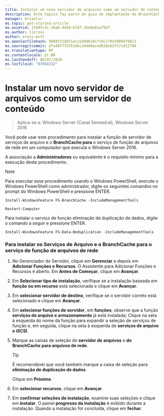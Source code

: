 ```yaml
---
title: Instalar um novo servidor de arquivos como um servidor de conteúdo
description: Este tópico faz parte do guia de implantação do BranchCache para o Windows Server 2016, que demonstra como implantar o BranchCache em modos de cache distribuídos e hospedados para otimizar o uso de largura de banda WAN em filiais
manager: brianlic
ms.topic: get-started-article
ms.assetid: 1f49fc3c-28a6-4d3d-b787-1be9e61e792f
ms.author: lizross
author: eross-msft
ms.openlocfilehash: 9808f21d971ec2a3b6610c7c0c279af00947d813
ms.sourcegitcommit: dfa48f77b751dbc34409aced628eb2f17c912f08
ms.translationtype: MT
ms.contentlocale: pt-BR
ms.lasthandoff: 08/07/2020
ms.locfileid: "87954132"
---
```

# <a name="install-a-new-file-server-as-a-content-server"></a>Instalar um novo servidor de arquivos como um servidor de conteúdo

>Aplica-se a: Windows Server (Canal Semestral), Windows Server 2016

Você pode usar este procedimento para instalar a função de servidor de serviços de arquivo e o **BranchCache para** o serviço de função de arquivos de rede em um computador que executa o Windows Server 2016.

A associação a **Administradores** ou equivalente é o requisito mínimo para a execução deste procedimento.

> [!NOTE]
> Para executar esse procedimento usando o Windows PowerShell, execute o Windows PowerShell como administrador, digite os seguintes comandos no prompt do Windows PowerShell e pressione ENTER.
>
> `Install-WindowsFeature FS-BranchCache -IncludeManagementTools`
>
> `Restart-Computer`
>
> Para instalar o serviço de função eliminação de duplicação de dados, digite o comando a seguir e pressione ENTER.
>
> `Install-WindowsFeature FS-Data-Deduplication -IncludeManagementTools`

### <a name="to-install-file-services-and-the-branchcache-for-network-files-role-service"></a>Para instalar os Serviços de Arquivo e o BranchCache para o serviço de função de arquivos de rede

1.  No Gerenciador do Servidor, clique em **Gerenciar** e depois em **Adicionar Funções e Recursos**. O Assistente para Adicionar Funções e Recursos é aberto. Em **Antes de Começar**, clique em **Avançar**.

2.  Em **Selecionar tipo de instalação**, verifique se a instalação baseada em **função ou em recurso** está selecionada e clique em **Avançar**.

3.  Em **selecionar servidor de destino**, verifique se o servidor correto está selecionado e clique em **Avançar**.

4.  Em **selecionar funções de servidor**, em **funções**, observe que a função **serviços de arquivo e armazenamento** já está instalada; Clique na seta à esquerda do nome da função para expandir a seleção de serviços de função e, em seguida, clique na seta à esquerda de **serviços de arquivo e iSCSI**.

5.  Marque as caixas de seleção do **servidor de arquivos** e **do BranchCache para arquivos de rede**.

    > [!TIP]
    > É recomendável que você também marque a caixa de seleção para **eliminação de duplicação de dados**.

    Clique em **Próximo**.

6.  Em **selecionar recursos**, clique em **Avançar**.

7.  Em **confirmar seleções de instalação**, examine suas seleções e clique em **instalar**. O painel **progresso da instalação** é exibido durante a instalação. Quando a instalação for concluída, clique em **fechar**.
